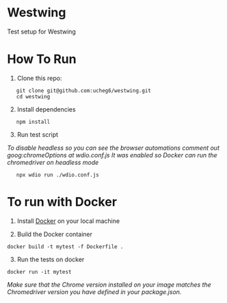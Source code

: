 # Westwing
Test setup for Westwing

# How To Run
1. Clone this repo: 

``` 
   git clone git@github.com:ucheg6/westwing.git
   cd westwing

```

2. Install dependencies
```
   npm install
```
3. Run test script

*To disable headless so you can see the browser automations comment out goog:chromeOptions at wdio.conf.js*
*It was enabled so Docker can run the chromedriver on headless mode*
```
   npx wdio run ./wdio.conf.js
```

# To run with Docker

1. Install [Docker](https://www.docker.com/) on your local machine

2. Build the Docker container  
```
docker build -t mytest -f Dockerfile .
```
3. Run the tests on docker

```
docker run -it mytest
```

*Make sure that the Chrome version installed on your image matches the Chromedriver version you have defined in your package.json.*
